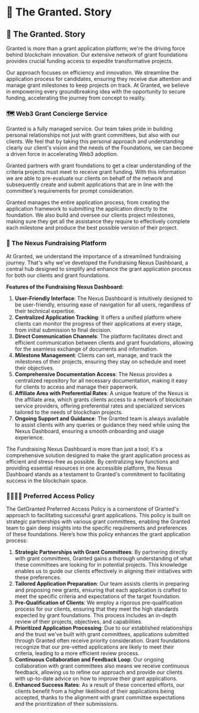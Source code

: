 # 🎍 The Granted. Story

## 🪈 The Granted. Story

Granted is more than a grant application platform; we're the driving force behind blockchain innovation. Our extensive network of grant foundations provides crucial funding access to expedite transformative projects.

Our approach focuses on efficiency and innovation. We streamline the application process for candidates, ensuring they receive due attention and manage grant milestones to keep projects on track. At Granted, we believe in empowering every groundbreaking idea with the opportunity to secure funding, accelerating the journey from concept to reality.

### 🗺️ Web3 Grant Concierge Service

Granted is a fully managed service. Our team takes pride in building personal relationships not just with grant committees, but also with our clients. We feel that by taking this personal approach and understanding clearly our client's vision and the needs of the Foundations, we can become a driven force in accelerating Web3 adoption.

Granted partners with grant foundations to get a clear understanding of the criteria projects must meet to receive grant funding. With this information we are able to pre-evaluate our clients on behalf of the network and subsequently create and submit applications that are in line with the committee's requirements for prompt consideration.

Granted manages the entire application process, from creating the application framework to submitting the application directly to the foundation. We also build and oversee our clients project milestones, making sure they get all the assistance they require to effectively complete each milestone and produce the best possible version of their project.

### 📍 The Nexus Fundraising Platform

At Granted, we understand the importance of a streamlined fundraising journey. That's why we've developed the Fundraising Nexus Dashboard, a central hub designed to simplify and enhance the grant application process for both our clients and grant foundations.

**Features of the Fundraising Nexus Dashboard:**

1. **User-Friendly Interface**: The Nexus Dashboard is intuitively designed to be user-friendly, ensuring ease of navigation for all users, regardless of their technical expertise.
2. **Centralized Application Tracking**: It offers a unified platform where clients can monitor the progress of their applications at every stage, from initial submission to final decision.
3. **Direct Communication Channels**: The platform facilitates direct and efficient communication between clients and grant foundations, allowing for the seamless exchange of documents and information.
4. **Milestone Management**: Clients can set, manage, and track the milestones of their projects, ensuring they stay on schedule and meet their objectives.
5. **Comprehensive Documentation Access**: The Nexus provides a centralized repository for all necessary documentation, making it easy for clients to access and manage their paperwork.
6. **Affiliate Area with Preferential Rates**: A unique feature of the Nexus is the affiliate area, which grants clients access to a network of blockchain service providers, offering preferential rates and specialized services tailored to the needs of blockchain projects.
7. **Ongoing Support and Guidance**: The Granted team is always available to assist clients with any queries or guidance they need while using the Nexus Dashboard, ensuring a smooth onboarding and usage experience.

The Fundraising Nexus Dashboard is more than just a tool; it's a comprehensive solution designed to make the grant application process as efficient and stress-free as possible. By centralizing key functions and providing essential resources in one accessible platform, the Nexus Dashboard stands as a testament to Granted's commitment to facilitating success in the blockchain space.

### 🫱🏾‍🫲🏼 Preferred Access Policy

The GetGranted Preferred Access Policy is a cornerstone of Granted's approach to facilitating successful grant applications. This policy is built on strategic partnerships with various grant committees, enabling the Granted team to gain deep insights into the specific requirements and preferences of these foundations. Here’s how this policy enhances the grant application process:

1. **Strategic Partnerships with Grant Committees**: By partnering directly with grant committees, Granted gains a thorough understanding of what these committees are looking for in potential projects. This knowledge enables us to guide our clients effectively in aligning their initiatives with these preferences.
2. **Tailored Application Preparation**: Our team assists clients in preparing and proposing new grants, ensuring that each application is crafted to meet the specific criteria and expectations of the target foundation.
3. **Pre-Qualification of Clients**: We employ a rigorous pre-qualification process for our clients, ensuring that they meet the high standards expected by grant foundations. This process includes an in-depth review of their projects, objectives, and capabilities.
4. **Prioritized Application Processing**: Due to our established relationships and the trust we've built with grant committees, applications submitted through Granted often receive priority consideration. Grant foundations recognize that our pre-vetted applications are likely to meet their criteria, leading to a more efficient review process.
5. **Continuous Collaboration and Feedback Loop**: Our ongoing collaboration with grant committees also means we receive continuous feedback, allowing us to refine our approach and provide our clients with up-to-date advice on how to improve their grant applications.
6. **Enhanced Success Rates**: As a result of these concerted efforts, our clients benefit from a higher likelihood of their applications being accepted, thanks to the alignment with grant committee expectations and the prioritization of their submissions.
